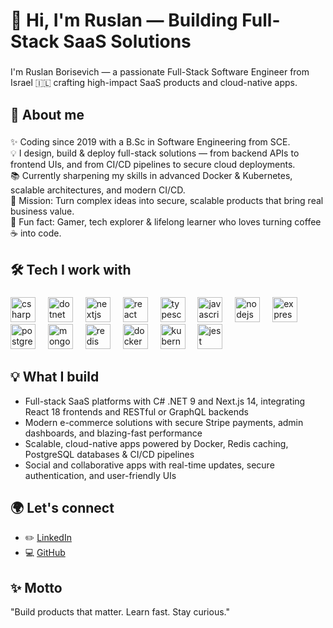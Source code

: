 <h1 align="left">👋 Hi, I'm Ruslan — Building Full-Stack SaaS Solutions</h1>

###

<p align="left">I'm Ruslan Borisevich — a passionate Full-Stack Software Engineer from Israel 🇮🇱 crafting high-impact SaaS products and cloud-native apps.</p>

###

<h2 align="left">🚀 About me</h2>

###

<p align="left">
✨ Coding since 2019 with a B.Sc in Software Engineering from SCE.<br>
💡 I design, build & deploy full-stack solutions — from backend APIs to frontend UIs, and from CI/CD pipelines to secure cloud deployments.<br>
📚 Currently sharpening my skills in advanced Docker & Kubernetes, scalable architectures, and modern CI/CD.<br>
🎯 Mission: Turn complex ideas into secure, scalable products that bring real business value.<br>
🎲 Fun fact: Gamer, tech explorer & lifelong learner who loves turning coffee ☕ into code.
</p>

###

<h2 align="left">🛠️ Tech I work with</h2>

###

<div align="left">
  <img src="https://cdn.jsdelivr.net/gh/devicons/devicon/icons/csharp/csharp-original.svg" height="40" alt="csharp logo" />
  <img width="12" />
  <img src="https://cdn.jsdelivr.net/gh/devicons/devicon/icons/dot-net/dot-net-original.svg" height="40" alt="dotnet logo" />
  <img width="12" />
  <img src="https://cdn.jsdelivr.net/gh/devicons/devicon/icons/nextjs/nextjs-original.svg" height="40" alt="nextjs logo" />
  <img width="12" />
  <img src="https://cdn.jsdelivr.net/gh/devicons/devicon/icons/react/react-original.svg" height="40" alt="react logo" />
  <img width="12" />
  <img src="https://cdn.jsdelivr.net/gh/devicons/devicon/icons/typescript/typescript-original.svg" height="40" alt="typescript logo" />
  <img width="12" />
  <img src="https://cdn.jsdelivr.net/gh/devicons/devicon/icons/javascript/javascript-original.svg" height="40" alt="javascript logo" />
  <img width="12" />
  <img src="https://cdn.jsdelivr.net/gh/devicons/devicon/icons/nodejs/nodejs-original.svg" height="40" alt="nodejs logo" />
  <img width="12" />
  <img src="https://cdn.jsdelivr.net/gh/devicons/devicon/icons/express/express-original.svg" height="40" alt="express logo" />
  <img width="12" />
  <img src="https://cdn.jsdelivr.net/gh/devicons/devicon/icons/postgresql/postgresql-original.svg" height="40" alt="postgresql logo" />
  <img width="12" />
  <img src="https://cdn.jsdelivr.net/gh/devicons/devicon/icons/mongodb/mongodb-original.svg" height="40" alt="mongodb logo" />
  <img width="12" />
  <img src="https://cdn.jsdelivr.net/gh/devicons/devicon/icons/redis/redis-original.svg" height="40" alt="redis logo" />
  <img width="12" />
  <img src="https://cdn.jsdelivr.net/gh/devicons/devicon/icons/docker/docker-original.svg" height="40" alt="docker logo" />
  <img width="12" />
  <img src="https://cdn.jsdelivr.net/gh/devicons/devicon/icons/kubernetes/kubernetes-plain.svg" height="40" alt="kubernetes logo" />
  <img width="12" />
  <img src="https://cdn.jsdelivr.net/gh/devicons/devicon/icons/jest/jest-plain.svg" height="40" alt="jest logo" />
</div>

###

<h2 align="left">💡 What I build</h2>

- Full-stack SaaS platforms with C# .NET 9 and Next.js 14, integrating React 18 frontends and RESTful or GraphQL backends
- Modern e-commerce solutions with secure Stripe payments, admin dashboards, and blazing-fast performance
- Scalable, cloud-native apps powered by Docker, Redis caching, PostgreSQL databases & CI/CD pipelines
- Social and collaborative apps with real-time updates, secure authentication, and user-friendly UIs

###

<h2 align="left">🌍 Let's connect</h2>

- ✏️ [LinkedIn](https://www.linkedin.com/in/ruslan-borisevich)
- 💻 [GitHub](https://github.com/your-github-username)

###

<h2 align="left">✨ Motto</h2>

<p align="left">"Build products that matter. Learn fast. Stay curious."</p>
